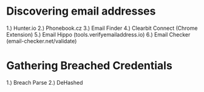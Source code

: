 # Discovering email addresses

1.) Hunter.io
2.) Phonebook.cz
3.) Email Finder
4.) Clearbit Connect (Chrome Extension)
5.) Email Hippo (tools.verifyemailaddress.io)
6.) Email Checker (email-checker.net/validate)

# Gathering Breached Credentials

1.) Breach Parse
2.) DeHashed
